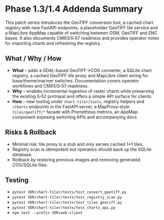 # Phase 1.3/1.4 Addenda Summary

This patch series introduces the GeoTIFF conversion tool, a cached chart
registry with new FastAPI endpoints, a placeholder GeoTIFF tile service and a
MapLibre AppMap capable of switching between OSM, GeoTIFF and ENC bases. It also
documents CM93/S‑57 readiness and provides operator notes for importing charts
and refreshing the registry.

## What / Why / How

- **What** – adds a GDAL‐based GeoTIFF→COG converter, a SQLite chart registry, a
  cached GeoTIFF tile proxy and MapLibre client wiring for base/theme/mariner
  switches. Documentation covers operator workflows and CM93/S‑57 readiness.
- **Why** – enables incremental ingestion of raster charts while preserving the
  existing S‑52 portrayal and offers a simple API surface for clients.
- **How** – new tooling under `chart-tiler/tools`, registry helpers and
  `/charts` endpoints in the FastAPI server, a MapProxy‑style `tiles/geotiff/*`
  facade with Prometheus metrics, an AppMap component exposing switching APIs and
  accompanying docs.

## Risks & Rollback

- Minimal risk: tile proxy is a stub and only serves cached 1×1 tiles.
- Registry scan is idempotent but operators should back up the SQLite database.
- Rollback by restoring previous images and removing generated COG/SQLite files.

## Testing

- `pytest VDR/chart-tiler/tests/test_convert_geotiff.py`
- `pytest VDR/chart-tiler/tests/test_registry_scan.py`
- `pytest VDR/chart-tiler/tests/test_tiles_geotiff.py`
- `pytest VDR/chart-tiler/tests/test_charts_api.py`
- `npm test --prefix VDR/web-client`
